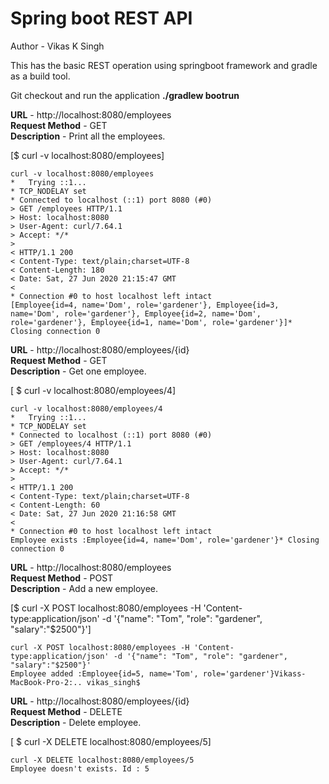 # Spring boot REST API
Author - Vikas K Singh  

This has the basic REST operation using springboot framework and gradle as a build tool.

Git checkout and run the application
**./gradlew bootrun**

**URL** - http://localhost:8080/employees  
**Request Method**  - GET  
**Description**  - Print all the employees. 

[$ curl -v localhost:8080/employees]
``````
curl -v localhost:8080/employees
*   Trying ::1...
* TCP_NODELAY set
* Connected to localhost (::1) port 8080 (#0)
> GET /employees HTTP/1.1
> Host: localhost:8080
> User-Agent: curl/7.64.1
> Accept: */*
> 
< HTTP/1.1 200 
< Content-Type: text/plain;charset=UTF-8
< Content-Length: 180
< Date: Sat, 27 Jun 2020 21:15:47 GMT
< 
* Connection #0 to host localhost left intact
[Employee{id=4, name='Dom', role='gardener'}, Employee{id=3, name='Dom', role='gardener'}, Employee{id=2, name='Dom', role='gardener'}, Employee{id=1, name='Dom', role='gardener'}]* Closing connection 0
``````
**URL** - http://localhost:8080/employees/{id}  
**Request Method**  - GET  
**Description**  - Get one employee. 

[ $ curl -v localhost:8080/employees/4]
``````
curl -v localhost:8080/employees/4
*   Trying ::1...
* TCP_NODELAY set
* Connected to localhost (::1) port 8080 (#0)
> GET /employees/4 HTTP/1.1
> Host: localhost:8080
> User-Agent: curl/7.64.1
> Accept: */*
> 
< HTTP/1.1 200 
< Content-Type: text/plain;charset=UTF-8
< Content-Length: 60
< Date: Sat, 27 Jun 2020 21:16:58 GMT
< 
* Connection #0 to host localhost left intact
Employee exists :Employee{id=4, name='Dom', role='gardener'}* Closing connection 0
``````


**URL** - http://localhost:8080/employees  
**Request Method**  - POST  
**Description**   - Add a new employee.  

[$ curl -X POST localhost:8080/employees -H 'Content-type:application/json' -d '{"name": "Tom", "role": "gardener", "salary":"$2500"}']
``````
curl -X POST localhost:8080/employees -H 'Content-type:application/json' -d '{"name": "Tom", "role": "gardener", "salary":"$2500"}'
Employee added :Employee{id=5, name='Tom', role='gardener'}Vikass-MacBook-Pro-2:.. vikas_singh$ 
``````

**URL** - http://localhost:8080/employees/{id}  
**Request Method**  - DELETE  
**Description**  - Delete employee. 

[ $ curl -X DELETE localhost:8080/employees/5]
``````
curl -X DELETE localhost:8080/employees/5
Employee doesn't exists. Id : 5
``````



